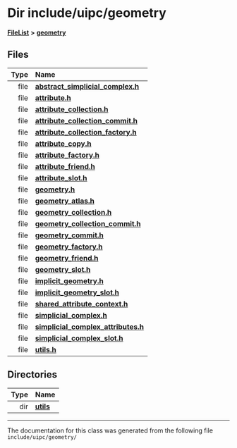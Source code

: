 

# Dir include/uipc/geometry



[**FileList**](files.md) **>** [**geometry**](dir_04894967a28d068f10a69f6e8a07a2cb.md)












## Files

| Type | Name |
| ---: | :--- |
| file | [**abstract\_simplicial\_complex.h**](abstract__simplicial__complex_8h.md) <br> |
| file | [**attribute.h**](attribute_8h.md) <br> |
| file | [**attribute\_collection.h**](attribute__collection_8h.md) <br> |
| file | [**attribute\_collection\_commit.h**](attribute__collection__commit_8h.md) <br> |
| file | [**attribute\_collection\_factory.h**](attribute__collection__factory_8h.md) <br> |
| file | [**attribute\_copy.h**](attribute__copy_8h.md) <br> |
| file | [**attribute\_factory.h**](attribute__factory_8h.md) <br> |
| file | [**attribute\_friend.h**](attribute__friend_8h.md) <br> |
| file | [**attribute\_slot.h**](attribute__slot_8h.md) <br> |
| file | [**geometry.h**](geometry_2geometry_8h.md) <br> |
| file | [**geometry\_atlas.h**](geometry__atlas_8h.md) <br> |
| file | [**geometry\_collection.h**](geometry__collection_8h.md) <br> |
| file | [**geometry\_collection\_commit.h**](geometry__collection__commit_8h.md) <br> |
| file | [**geometry\_commit.h**](geometry__commit_8h.md) <br> |
| file | [**geometry\_factory.h**](geometry__factory_8h.md) <br> |
| file | [**geometry\_friend.h**](geometry__friend_8h.md) <br> |
| file | [**geometry\_slot.h**](geometry__slot_8h.md) <br> |
| file | [**implicit\_geometry.h**](implicit__geometry_8h.md) <br> |
| file | [**implicit\_geometry\_slot.h**](implicit__geometry__slot_8h.md) <br> |
| file | [**shared\_attribute\_context.h**](shared__attribute__context_8h.md) <br> |
| file | [**simplicial\_complex.h**](simplicial__complex_8h.md) <br> |
| file | [**simplicial\_complex\_attributes.h**](simplicial__complex__attributes_8h.md) <br> |
| file | [**simplicial\_complex\_slot.h**](simplicial__complex__slot_8h.md) <br> |
| file | [**utils.h**](utils_8h.md) <br> |


## Directories

| Type | Name |
| ---: | :--- |
| dir | [**utils**](dir_739799d2da88efedfd4a7c44220c72e4.md) <br> |

























































------------------------------
The documentation for this class was generated from the following file `include/uipc/geometry/`

